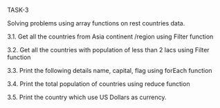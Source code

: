 TASK-3

Solving problems using array functions on rest countries data.

3.1. Get all the countries from Asia continent /region using Filter function 

3.2. Get all the countries with population of less than 2 lacs using Filter function

3.3. Print the following details name, capital, flag using forEach function 

3.4. Print the total population of countries using reduce function 

3.5. Print the country which use US Dollars as currency.
